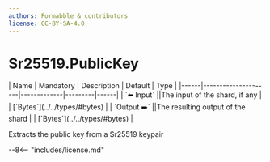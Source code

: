 ```yaml
---
authors: Formabble & contributors
license: CC-BY-SA-4.0
---
```



# Sr25519.PublicKey

<div class="sh-parameters" markdown="1">
| Name | Mandatory | Description | Default | Type |
|------|---------------------|-------------|---------|------|
| `⬅️ Input` ||The input of the shard, if any | | [`Bytes`](../../types/#bytes) |
| `Output ➡️` ||The resulting output of the shard | | [`Bytes`](../../types/#bytes) |

</div>

Extracts the public key from a Sr25519 keypair

--8<-- "includes/license.md"

